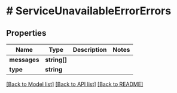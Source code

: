 # # ServiceUnavailableErrorErrors

## Properties

Name | Type | Description | Notes
------------ | ------------- | ------------- | -------------
**messages** | **string[]** |  | 
**type** | **string** |  | 

[[Back to Model list]](../../README.md#documentation-for-models) [[Back to API list]](../../README.md#documentation-for-api-endpoints) [[Back to README]](../../README.md)


